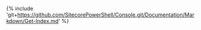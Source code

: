 {% include 'git+https://github.com/SitecorePowerShell/Console.git/Documentation/Markdown/Get-Index.md' %}
